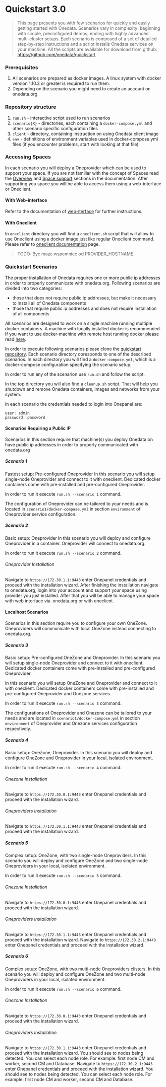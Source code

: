 # Quickstart 3.0

> This page presents you with few scenarios for quickly and easily getting started with Onedata. Scenarios vary in complexity: beginning with simple, preconfigured demos; ending with highly advanced multi-cluster setups. Each scenario is composed of a set of detailed step-by-step instructions and a script installs Onedata services on your machine. All the scripts are available for download from github: https://github.com/onedata/quickstart

### Prerequisites
1. All scenarios are prepared as docker images. A linux system with docker version 1.10.3 or greater is required to run them.
2. Depending on the scenario you might need to create an account on onedata.org.

### Repository structure

1. `run.sh` - interactive script used to run scenarios
2. `scenario{X}` - directories, each containing a `docker-compose.yml` and other scenario specific configuration files
3. `client` - directory, containing instruction on using Onedata client image
1. `env` - definitions of environment variables used in docker-compose.yml files (if you encounter problems, start with looking at that file)


### Accessing Spaces
In each scenario you will deploy a Oneprovider which can be used to support your space. If you are not familiar with the concept of Spaces read the [Overview](a) and [Space support](a) sections in the documentation. After supporting you space you will be able to access them using a web-interface or Oneclient.

#### With Web-interface
Refer to the documentation of [web-iterface](a) for further instructions.

#### With Oneclient
In `oneclient` directory you will find a `oneclient.sh` script that will allow to use Oneclient using a docker image just like regular Oneclient command. Please refer to [oneclient documentation](a) page.

>TODO: Byc moze wspomniec od PROVIDER_HOSTNAME.

### Quickstart Scenarios

The proper installation of Onedata requires one or more public ip addresses in order to properly communicate with onedata.org. Following scenarios are divided into two categories:
- those that does not require public ip addresses, but make it necessary to install all of Onedata components
- those that require public ip addresses and does not require installation of all components

All scenarios are designed to work on a single machine running multiple docker containers. A machine with locally installed docker is recommended. If you want to use docker-machine with remote host running docker please read [here](here).

In order to execute following scenarios please clone the [quickstart repository](https://github.com/onedata/quickstart). Each scenario directory coresponds to one of the described scenarios. In each directory you will find a `docker-compose.yml`, which is a docker-compose configuration specifying the scenario setup.

In order to run any of the scenarion use `run.sh` and follow the script.

In the top directory you will also find a `cleanup.sh` script. That will help you shutdown and remove Onedata containers, images and networks from your system.

In each scenario the credentials needed to login into Onepanel are:
```
user: admin
password: password
```

#### Scenarios Requiring a Public IP
Scenarios in this section require that machine(s) you deploy Onedata on have public ip addresses in order to properly communicated with onedata.org

##### Scenario 1
Fastest setup: Pre-configured Oneprovider
In this scenario you will setup single-node Oneprovider and connect to it with oneclient.
Dedicated docker containers come with pre-installed and pre-configured Oneprovider.

In order to run it execute `run.sh --scenario 1` command.

The configuration of Oneprovider can be tailored to your needs and is located in `scenario1/docker-compose.yml` in section `environment` of Oneprovider service configuration.

##### Scenario 2
Basic setup: Oneprovider
In this scenario you will deploy and configure Oneprovider in a container. Oneprovider will connect to onedata.org.

In order to run it execute `run.sh --scenario 2` command.

###### Oneprovider Installation
Navigate to `https://172.30.1.1:9443` enter Onepanel credentials and proceed with the installation wizard.
After finishing the installation navigate to onedata.org, login into your account and support your space using provider you just installed. After that you will be able to manage your space with web interface via. onedata.org or with oneclient.

#### Localhost Scenarios
Scenarios in this section require you to configure your own OneZone. Oneproviders will communicate with local OneZone instead connecting to onedata.org.


##### Scenario 3
Basic setup: Pre-configured OneZone and Oneprovider.
In this scenario you will setup single-node Oneprovider and connect to it with oneclient.
Dedicated docker containers come with pre-installed and pre-configured Oneprovider.

In this scenario you will setup OneZone and Oneprovider and connect to it with oneclient. Dedicated docker containers come with pre-installed and pre-configured Oneprovider and Onezone services.

In order to run it execute `run.sh --scenario 3` command.

The configurations of Oneprovider and Onezone can be tailored to your needs and are located in `scenario1/docker-compose.yml` in section `environment` of Oneprovider and Onezone services configuration respectively.

##### Scenario 4
Basic setup: OneZone, Oneprovider.
In this scenario you will deploy and configure OneZone and Oneprovider in your local, isolated environment.

In order to run it execute `run.sh --scenario 4` command.
###### Onezone Installation
Navigate to `https://172.30.0.1:9443` enter Onepanel credentials and proceed with the installation wizard.

###### Oneproviders Installation
Navigate to `https://172.30.1.1:9443` enter Onepanel credentials and proceed with the installation wizard.

##### Scenario 5
Complex setup: OneZone, with two single-node Oneproviders.
In this scenario you will deploy and configure OneZone and two single-node Oneproviders in your local, isolated environment.

In order to run it execute `run.sh --scenario 5` command.

###### Onezone Installation
Navigate to `https://172.30.0.1:9443` enter Onepanel credentials and proceed with the installation wizard.

###### Oneproviders Installation
Navigate to `https://172.30.1.1:9443` enter Onepanel credentials and proceed with the installation wizard.
Navigate to `https://172.30.2.1:9443` enter Onepanel credentials and proceed with the installation wizard.


##### Scenario 6
Complex setup: OneZone, with two multi-node Oneproviders clisters.
In this scenario you will deploy and configure OneZone and two multi-node Oneproviders in your local, isolated environment.

In order to run it execute `run.sh --scenario 6` command.

###### Onezone Installation
Navigate to `https://172.30.0.1:9443` enter Onepanel credentials and proceed with the installation wizard.

###### Oneproviders Installation
Navigate to `https://172.30.1.1:9443` enter Onepanel credentials and proceed with the installation wizard. You should see to nodes being detected. You can select each node role. For example: first node CM and worker, second CM and Database.
Navigate to `https://172.30.2.1:9443` enter Onepanel credentials and proceed with the installation wizard. You should see to nodes being detected. You can select each node role. For example: first node CM and worker, second CM and Database.

